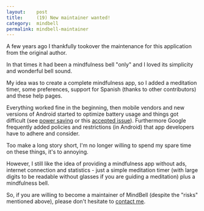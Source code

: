 ```yaml
---
layout:    post
title:     (19) New maintainer wanted!
category:  mindbell
permalink: mindbell-maintainer
---
```

A few years ago I thankfully tookover the maintenance for this application from the original author.

In that times it had been a mindfulness bell "only" and I loved its simplicity and wonderful bell sound.

My idea was to create a complete mindfulness app, so I added a meditation timer, some preferences, support for Spanish (thanks to other contributors) and these help pages.

Everything worked fine in the beginning, then mobile vendors and new versions of Android started to optimize battery usage and things got difficult (see [power saving](/mindbell-notringing#power-saver) or this [accepted issue](https://issuetracker.google.com/issues/122098785)). Furthermore Google frequently added policies and restrictions (in Android) that app developers have to adhere and consider.

Too make a long story short, I'm no longer willing to spend my spare time on these things, it's to annoying.

However, I still like the idea of providing a mindfulness app without ads, internet connection and statistics - just a simple meditation timer (with large digits to be readable without glasses if you are guiding a meditation) plus a mindfulness bell.

So, if you are willing to become a maintainer of MindBell (despite the "risks" mentioned above), please don't hesitate to [contact me](https://dknapps.de/impressum/).
